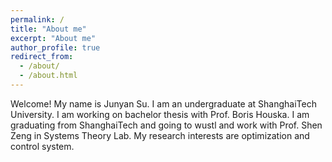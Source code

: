 ```yaml
---
permalink: /
title: "About me"
excerpt: "About me"
author_profile: true
redirect_from:
  - /about/
  - /about.html
---
```


Welcome! My name is Junyan Su. I am an undergraduate at ShanghaiTech University. I am working on bachelor thesis with Prof. Boris Houska. I am graduating from ShanghaiTech and going to wustl and work with Prof. Shen Zeng in Systems Theory Lab. My research interests are optimization and control system.